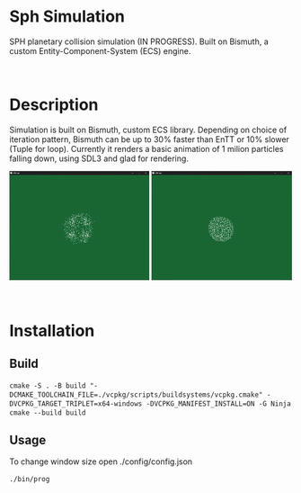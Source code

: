 # **Sph Simulation**
SPH planetary collision simulation (IN PROGRESS). Built on Bismuth, a custom Entity-Component-System (ECS) engine.

&nbsp;
# **Description**
Simulation is built on Bismuth, custom ECS library. Depending on choice of iteration pattern, Bismuth can be up to 30% faster than EnTT or 10% slower (Tuple for loop).
Currently it renders a basic animation of 1 milion particles falling down, using SDL3 and glad for rendering.

<p float="left">
  <img alt="Image of Bob from different perspective" src="https://github.com/MrSoilder23/sph_sim/blob/development/assets/screenshots/screenshot1.png" width="49.5%" /> 
  <img alt="Image of Bob" src="https://github.com/MrSoilder23/sph_sim/blob/development/assets/screenshots/screenshot2.png" width="49.5%" />
</p>

&nbsp;
# **Installation**

## **Build**
```
cmake -S . -B build "-DCMAKE_TOOLCHAIN_FILE=./vcpkg/scripts/buildsystems/vcpkg.cmake" -DVCPKG_TARGET_TRIPLET=x64-windows -DVCPKG_MANIFEST_INSTALL=ON -G Ninja 
cmake --build build
```

## **Usage**
To change window size open ./config/config.json

```
./bin/prog
```
